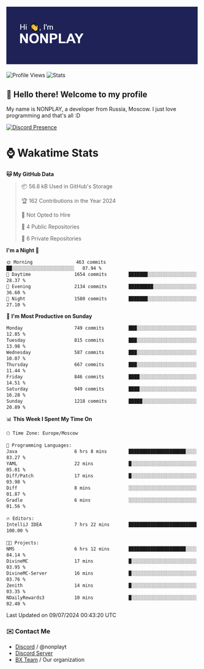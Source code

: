 ![Discord Presence](./header.png)
<br></br>
![Profile Views](https://komarev.com/ghpvc/?username=NONPLAYT&color=blue&style=for-the-badge)
![Stats](https://img.shields.io/badge/0%25-OPTIMIZED-orange?style=for-the-badge)


## :wave: Hello there! Welcome to my profile

My name is NONPLAY, a developer from Russia, Moscow. I just love programming and that's all :D

[![Discord Presence](https://lanyard.cnrad.dev/api/597087584090587177?showDisplayName=true)](https://discord.com/users/597087584090587177) 

# ⌚ Wakatime Stats

<!--START_SECTION:waka-->
**🐱 My GitHub Data** 

> 📦 56.8 kB Used in GitHub's Storage 
 > 
> 🏆 162 Contributions in the Year 2024
 > 
> 🚫 Not Opted to Hire
 > 
> 📜 4 Public Repositories 
 > 
> 🔑 6 Private Repositories 
 > 
**I'm a Night 🦉** 

```text
🌞 Morning                463 commits         ██░░░░░░░░░░░░░░░░░░░░░░░   07.94 % 
🌆 Daytime                1654 commits        ███████░░░░░░░░░░░░░░░░░░   28.37 % 
🌃 Evening                2134 commits        █████████░░░░░░░░░░░░░░░░   36.60 % 
🌙 Night                  1580 commits        ███████░░░░░░░░░░░░░░░░░░   27.10 % 
```
📅 **I'm Most Productive on Sunday** 

```text
Monday                   749 commits         ███░░░░░░░░░░░░░░░░░░░░░░   12.85 % 
Tuesday                  815 commits         ███░░░░░░░░░░░░░░░░░░░░░░   13.98 % 
Wednesday                587 commits         ███░░░░░░░░░░░░░░░░░░░░░░   10.07 % 
Thursday                 667 commits         ███░░░░░░░░░░░░░░░░░░░░░░   11.44 % 
Friday                   846 commits         ████░░░░░░░░░░░░░░░░░░░░░   14.51 % 
Saturday                 949 commits         ████░░░░░░░░░░░░░░░░░░░░░   16.28 % 
Sunday                   1218 commits        █████░░░░░░░░░░░░░░░░░░░░   20.89 % 
```


📊 **This Week I Spent My Time On** 

```text
🕑︎ Time Zone: Europe/Moscow

💬 Programming Languages: 
Java                     6 hrs 8 mins        █████████████████████░░░░   83.27 % 
YAML                     22 mins             █░░░░░░░░░░░░░░░░░░░░░░░░   05.01 % 
Diff/Patch               17 mins             █░░░░░░░░░░░░░░░░░░░░░░░░   03.98 % 
Diff                     8 mins              ░░░░░░░░░░░░░░░░░░░░░░░░░   01.87 % 
Gradle                   6 mins              ░░░░░░░░░░░░░░░░░░░░░░░░░   01.56 % 

🔥 Editors: 
IntelliJ IDEA            7 hrs 22 mins       █████████████████████████   100.00 % 

🐱‍💻 Projects: 
NMS                      6 hrs 12 mins       █████████████████████░░░░   84.14 % 
DivineMC                 17 mins             █░░░░░░░░░░░░░░░░░░░░░░░░   03.95 % 
DivineMC-Server          16 mins             █░░░░░░░░░░░░░░░░░░░░░░░░   03.76 % 
Zenith                   14 mins             █░░░░░░░░░░░░░░░░░░░░░░░░   03.35 % 
NDailyRewards3           10 mins             █░░░░░░░░░░░░░░░░░░░░░░░░   02.40 % 
```


 Last Updated on 09/07/2024 00:43:20 UTC
<!--END_SECTION:waka-->

### ✉️ Contact Me

- [Discord](https://discord.com/users/597087584090587177) / @nonplayt
- [Discord Server](https://discord.gg/p7cxhw7E2M)
- [BX Team](https://github.com/BX-Team) / Our organization
